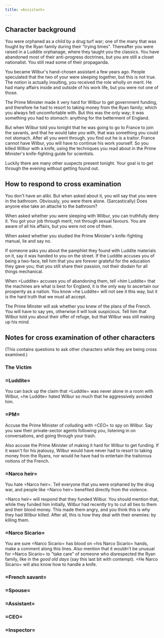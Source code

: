 ```yaml
---
title: =Assistant=
...
```


## Character background

You were orphaned as a child by a drug turf war; one of the many that was fought by the Ryan family during their "trying times". Thereafter you were raised in a Luddite orphanage, where they taught you the classics. You have abandoned most of their anti-progress doctrines, but you are still a closet nationalist. You still read some of their propaganda.

You became Wilbur's hand-chosen assistant a few years ago.
People speculated that the two of your were sleeping together, but this is not true. The notion is actually insulting, you received the role wholly on merit. He had many affairs inside and outside of his work life, but you were not one of those.

The Prime Minister made it very hard for Wilbur to get government funding, and therefore he had to resort to taking money from the Ryan family; which you always felt uncomfortable with. But this was the only way; it was something you had to stomach: anything for the betterment of England.

But when Wilbur told you tonight that he was going to go to France to join the savants, and that he would take you with, that was something you could not stomach. After all you went through, you find out he is a traitor. France cannot have Wilbur, you will have to continue his work yourself. So you killed Wilbur with a knife, using the techniques you read about in the Prime Minister's knife-fighting guide for scientists.

Luckily there are many other suspects present tonight. Your goal is to get through the evening without getting found out.

## How to respond to cross examination

You don't have an alibi. But when asked about it, you will say that you were in the bathroom. Obviously, you were there alone. (Sarcastically) Does anyone else take an attaché to the bathroom?

When asked whether you were sleeping with Wilbur, you can truthfully deny it. You got your job through merit, not through sexual favours. You are aware of all his affairs, but you were not one of them.

When asked whether you studied the Prime Minister's knife-fighting manual, lie and say no.

If someone asks you about the pamphlet they found with Luddite materials on it, say it was handed to you on the street. If the Luddite accuses you of being a two-face, tell him that you are forever grateful for the education they gave you; that you still share their passion, not their disdain for all things mechanical.

When =Luddite= accuses you of abandoning them, tell =him Luddite= that the machines are what is best for England, it is the only way to ascertain our prosperity as a nation. You know =he Luddite= will not see it this way, but it is the hard truth that we must all accept.

The Prime Minster will ask whether you knew of the plans of the French. You will have to say yes, otherwise it will look suspicious. Tell him that Wilbur told you about their offer of refuge, but that Wilbur was still making up his mind.

## Notes for cross examination of other characters
(This contains questions to ask other characters while they are being cross examined.)

### The Victim

### =Luddite=
You can back up the claim that =Luddite= was never alone in a room with Wilbur, =he Luddite= hated Wilbur so much that he aggressively avoided him.

### =PM=
Accuse the Prime Minister of colluding with =CEO= to spy on Wilbur. Say you saw their private-sector agents following you, listening in on conversations, and going through your trash.

Also accuse the Prime Minister of making it hard for Wilbur to get funding. If it wasn't for his jealousy, Wilbur would have never had to resort to taking money from the Ryans, nor would he have had to entertain the traitorous notions of the French.

### =Narco heir=
You hate =Narco heir=. Tell everyone that you were orphaned by the drug war, and people like =Narco heir= benefited directly from the violence. 

=Narco heir= will respond that they funded Wilbur. You should mention that, while they funded him initially, Wilbur had recently try to cut all ties to them and their blood money. This made them angry, and you think this is why they had Wilbur killed. After all, this is how they deal with their enemies: by killing them.

### =Narco Sicario=
You are sure =Narco Sicario= has blood on =his Narco Sicario= hands, make a comment along this lines. Also mention that it wouldn't be unusual for =Narco Sicario= to "take care" of someone who disrespected the Ryan family, like in the *good old days* (say this last bit with contempt).
=He Narco Sicario= will also know how to handle a knife.

### =French savant=

### =Spouse=

### =Assistant=

### =CEO=

### =Inspector=
